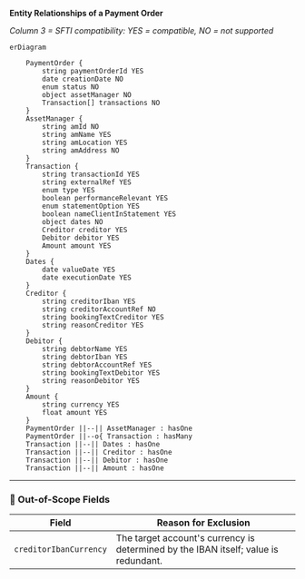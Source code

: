 **Entity Relationships of a Payment Order**

_Column 3 = SFTI compatibility: YES = compatible, NO = not supported_

```mermaid
erDiagram

    PaymentOrder {
        string paymentOrderId YES
        date creationDate NO
        enum status NO
        object assetManager NO
        Transaction[] transactions NO
    }
    AssetManager {
        string amId NO
        string amName YES
        string amLocation YES
        string amAddress NO
    }
    Transaction {
        string transactionId YES
        string externalRef YES
        enum type YES
        boolean performanceRelevant YES
        enum statementOption YES
        boolean nameClientInStatement YES
        object dates NO
        Creditor creditor YES
        Debitor debitor YES
        Amount amount YES
    }
    Dates {
        date valueDate YES
        date executionDate YES
    }
    Creditor {
        string creditorIban YES
        string creditorAccountRef NO
        string bookingTextCreditor YES
        string reasonCreditor YES
    }
    Debitor {
        string debtorName YES
        string debtorIban YES
        string debtorAccountRef YES
        string bookingTextDebitor YES
        string reasonDebitor YES
    }
    Amount {
        string currency YES
        float amount YES
    }
    PaymentOrder ||--|| AssetManager : hasOne
    PaymentOrder ||--o{ Transaction : hasMany
    Transaction ||--|| Dates : hasOne
    Transaction ||--|| Creditor : hasOne
    Transaction ||--|| Debitor : hasOne
    Transaction ||--|| Amount : hasOne
```

---

### 🛑 Out-of-Scope Fields

| Field                  | Reason for Exclusion                                                                 |
|------------------------|--------------------------------------------------------------------------------------|
| `creditorIbanCurrency` | The target account's currency is determined by the IBAN itself; value is redundant.  |

